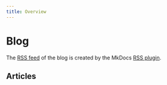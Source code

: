 ```yaml
---
title: Overview
---
```


# Blog

The [RSS feed](https://dreknix.githubio.com/wiki/feed_rss_created.xml) of the
blog is created by the MkDocs [RSS plugin](https://guts.github.io/mkdocs-rss-plugin/).

## Articles
